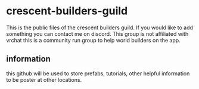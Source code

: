 # crescent-builders-guild

This is the public files of the crescent builders guild.
If you would like to add something you can contact me on discord.
This group is not affiliated with vrchat this is a community run group to help world builders on the app.

## information

this github will be used to store prefabs, tutorials, other helpful information to be poster at other locations.
